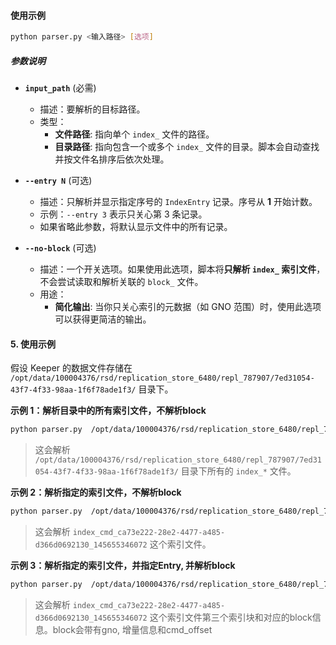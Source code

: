 
#### 使用示例

```bash
python parser.py <输入路径> [选项]
```

##### **参数说明**

*   **`input_path`** (必需)
    *   描述：要解析的目标路径。
    *   类型：
        *   **文件路径**: 指向单个 `index_` 文件的路径。
        *   **目录路径**: 指向包含一个或多个 `index_` 文件的目录。脚本会自动查找并按文件名排序后依次处理。

*   **`--entry N`** (可选)
    *   描述：只解析并显示指定序号的 `IndexEntry` 记录。序号从 **1** 开始计数。
    *   示例：`--entry 3` 表示只关心第 3 条记录。
    *   如果省略此参数，将默认显示文件中的所有记录。

*   **`--no-block`** (可选)
    *   描述：一个开关选项。如果使用此选项，脚本将**只解析 `index_` 索引文件**，不会尝试读取和解析关联的 `block_` 文件。
    *   用途：
        *   **简化输出**: 当你只关心索引的元数据（如 GNO 范围）时，使用此选项可以获得更简洁的输出。

#### 5. 使用示例

假设 Keeper 的数据文件存储在 `/opt/data/100004376/rsd/replication_store_6480/repl_787907/7ed31054-43f7-4f33-98aa-1f6f78ade1f3/` 目录下。

**示例 1：解析目录中的所有索引文件，不解析block**
```bash
python parser.py  /opt/data/100004376/rsd/replication_store_6480/repl_787907/7ed31054-43f7-4f33-98aa-1f6f78ade1f3/ --no-block
```
> 这会解析 `/opt/data/100004376/rsd/replication_store_6480/repl_787907/7ed31054-43f7-4f33-98aa-1f6f78ade1f3/` 目录下所有的 `index_*` 文件。

**示例 2：解析指定的索引文件，不解析block**
```bash
python parser.py  /opt/data/100004376/rsd/replication_store_6480/repl_787907/7ed31054-43f7-4f33-98aa-1f6f78ade1f3/index_cmd_ca73e222-28e2-4477-a485-d366d0692130_145655346072 --no-block
```
> 这会解析 `index_cmd_ca73e222-28e2-4477-a485-d366d0692130_145655346072` 这个索引文件。

**示例 3：解析指定的索引文件，并指定Entry, 并解析block**
```bash
python parser.py  /opt/data/100004376/rsd/replication_store_6480/repl_787907/7ed31054-43f7-4f33-98aa-1f6f78ade1f3/index_cmd_ca73e222-28e2-4477-a485-d366d0692130_145655346072 --entry 3
```
> 这会解析 `index_cmd_ca73e222-28e2-4477-a485-d366d0692130_145655346072` 这个索引文件第三个索引块和对应的block信息。block会带有gno, 增量信息和cmd_offset


